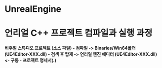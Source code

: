 # UnrealEngine

# 언리얼 C++ 프로젝트 컴파일과 실행 과정
#### 비주얼 스튜디오 프로젝트 (소스 파일) - 컴파일 -> Binaries/Win64폴더 (UE4Editor-XXX.dll) - 검색 후 탑재 -> 언리얼 엔진 에디터 (UE4Editor-XXX.dll)  <- 구동 - 프로젝트 명세서(.)
